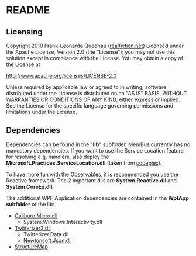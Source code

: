 # README #
## Licensing ##

Copyright 2010 Frank-Leonardo Quednau ([realfiction.net](http://realfiction.net)) 
Licensed under the Apache License, Version 2.0 (the "License"); 
you may not use this solution except in compliance with the License. 
You may obtain a copy of the License at 

http://www.apache.org/licenses/LICENSE-2.0 

Unless required by applicable law or agreed to in writing, 
software distributed under the License is distributed on an "AS IS" 
BASIS, WITHOUT WARRANTIES OR CONDITIONS OF ANY KIND, either express or implied. 
See the License for the specific language governing permissions and limitations under the License. 

## Dependencies ##

Dependencies can be found in the "**lib**" subfolder. MemBus currently has no mandatory dependencies. 
If you want to use the Service Location feature for resolving e.g. handlers, also deploy the **Microsoft.Practices.ServiceLocation.dll** 
(taken from [codeplex](http://commonservicelocator.codeplex.com/)).

To have more fun with the Observables, it is recommended you use the Reactive framework. The 2 important dlls are **System.Reactive.dll** and **System.CoreEx.dll**.

The additional WPF Application dependencies are contained in the **WpfApp subfolder** of the lib:

* [Caliburn.Micro.dll](http://caliburnmicro.codeplex.com/)
    * System.Windows.Interactivity.dll
* [Twitterizer2.dll](http://www.twitterizer.net/)
    * Twitterizer.Data.dll
    * [Newtonsoft.Json.dll](http://james.newtonking.com/pages/json-net.aspx)
* [StructureMap](http://structuremap.sourceforge.net/)
